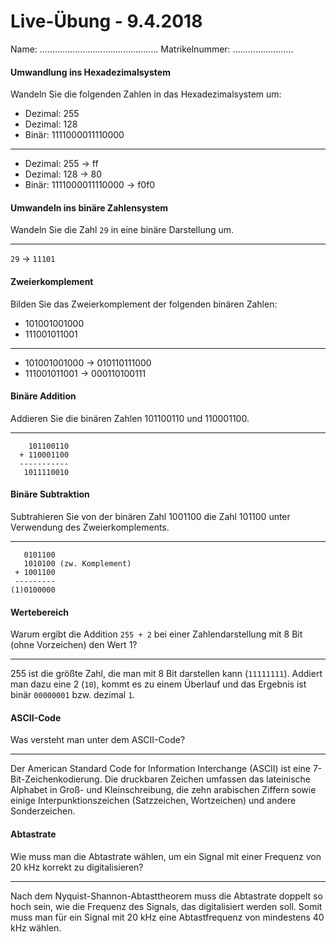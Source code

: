 # Live-Übung - 9.4.2018

Name: ...............................................  Matrikelnummer: ........................

#### Umwandlung ins Hexadezimalsystem
Wandeln Sie die folgenden Zahlen in das Hexadezimalsystem um:

  - Dezimal: 255
  - Dezimal: 128
  - Binär: 1111000011110000

---
<!-- Spacing: 7 -->

  - Dezimal: 255 -> ff
  - Dezimal: 128 -> 80
  - Binär: 1111000011110000 -> f0f0


#### Umwandeln ins binäre Zahlensystem
Wandeln Sie die Zahl `29` in eine binäre Darstellung um.

---
<!-- Spacing: 5 -->
`29` -> `11101`


#### Zweierkomplement
Bilden Sie das Zweierkomplement der folgenden binären Zahlen:

  - 101001001000
  - 111001011001

---
<!-- Spacing: 5 -->

  - 101001001000 -> 010110111000
  - 111001011001 -> 000110100111


#### Binäre Addition
Addieren Sie die binären Zahlen 101100110 und 110001100.

---
<!-- Spacing: 8 -->
```console
    101100110
  + 110001100
  -----------
   1011110010
```


#### Binäre Subtraktion
Subtrahieren Sie von der binären Zahl 1001100 die Zahl 101100 unter Verwendung des Zweierkomplements.

---
<!-- Spacing: 12 -->
```console
   0101100
   1010100 (zw. Komplement)
 + 1001100
 ---------
(1)0100000
```


#### Wertebereich
Warum ergibt die Addition `255 + 2` bei einer Zahlendarstellung mit 8 Bit (ohne Vorzeichen) den Wert 1?

---
<!-- Spacing: 10 -->
255 ist die größte Zahl, die man mit 8 Bit darstellen kann (`11111111`). Addiert man dazu eine 2 (`10`), kommt es zu einem Überlauf und das Ergebnis ist binär `00000001` bzw. dezimal `1`.


#### ASCII-Code
Was versteht man unter dem ASCII-Code?

---
<!-- Spacing: 10 -->
Der American Standard Code for Information Interchange (ASCII) ist eine 7-Bit-Zeichenkodierung. Die druckbaren Zeichen umfassen das lateinische Alphabet in Groß- und Kleinschreibung, die zehn arabischen Ziffern sowie einige Interpunktionszeichen (Satzzeichen, Wortzeichen) und andere Sonderzeichen.


#### Abtastrate
Wie muss man die Abtastrate wählen, um ein Signal mit einer Frequenz von 20 kHz korrekt zu digitalisieren?

---
<!-- Spacing: 10 -->
Nach dem Nyquist-Shannon-Abtasttheorem muss die Abtastrate doppelt so hoch sein, wie die Frequenz des Signals, das digitalisiert werden soll. Somit muss man für ein Signal mit 20 kHz eine Abtastfrequenz von mindestens 40 kHz wählen.
